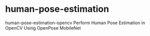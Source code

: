 # human-pose-estimation
human-pose-estimation-opencv
Perform Human Pose Estimation in OpenCV Using OpenPose MobileNet
